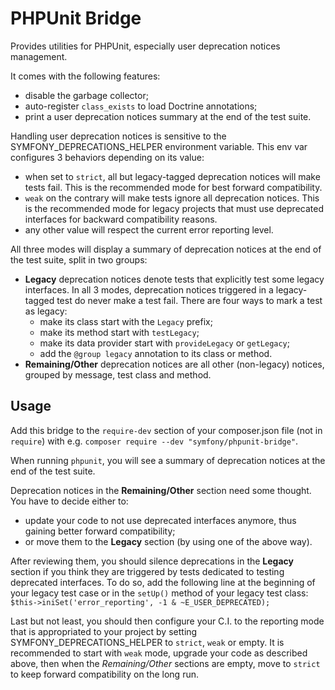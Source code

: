 PHPUnit Bridge
==============

Provides utilities for PHPUnit, especially user deprecation notices management.

It comes with the following features:

 * disable the garbage collector;
 * auto-register `class_exists` to load Doctrine annotations;
 * print a user deprecation notices summary at the end of the test suite.

Handling user deprecation notices is sensitive to the SYMFONY_DEPRECATIONS_HELPER
environment variable. This env var configures 3 behaviors depending on its value:

 * when set to `strict`, all but legacy-tagged deprecation notices will make tests
   fail. This is the recommended mode for best forward compatibility.
 * `weak` on the contrary will make tests ignore all deprecation notices.
   This is the recommended mode for legacy projects that must use deprecated
   interfaces for backward compatibility reasons.
 * any other value will respect the current error reporting level.

All three modes will display a summary of deprecation notices at the end of the
test suite, split in two groups:

 * **Legacy** deprecation notices denote tests that explicitly test some legacy
   interfaces. In all 3 modes, deprecation notices triggered in a legacy-tagged
   test do never make a test fail. There are four ways to mark a test as legacy:
    - make its class start with the `Legacy` prefix;
    - make its method start with `testLegacy`;
    - make its data provider start with `provideLegacy` or `getLegacy`;
    - add the `@group legacy` annotation to its class or method.
 * **Remaining/Other** deprecation notices are all other (non-legacy)
   notices, grouped by message, test class and method.

Usage
-----

Add this bridge to the `require-dev` section of your composer.json file
(not in `require`) with e.g.
`composer require --dev "symfony/phpunit-bridge"`.

When running `phpunit`, you will see a summary of deprecation notices at the end
of the test suite.

Deprecation notices in the **Remaining/Other** section need some thought.
You have to decide either to:

 * update your code to not use deprecated interfaces anymore, thus gaining better
   forward compatibility;
 * or move them to the **Legacy** section (by using one of the above way).

After reviewing them, you should silence deprecations in the **Legacy** section
if you think they are triggered by tests dedicated to testing deprecated
interfaces. To do so, add the following line at the beginning of your legacy
test case or in the `setUp()` method of your legacy test class:
`$this->iniSet('error_reporting', -1 & ~E_USER_DEPRECATED);`

Last but not least, you should then configure your C.I. to the reporting mode
that is appropriated to your project by setting SYMFONY_DEPRECATIONS_HELPER to
`strict`, `weak` or empty. It is recommended to start with `weak` mode, upgrade
your code as described above, then when the *Remaining/Other* sections are empty,
move to `strict` to keep forward compatibility on the long run.
